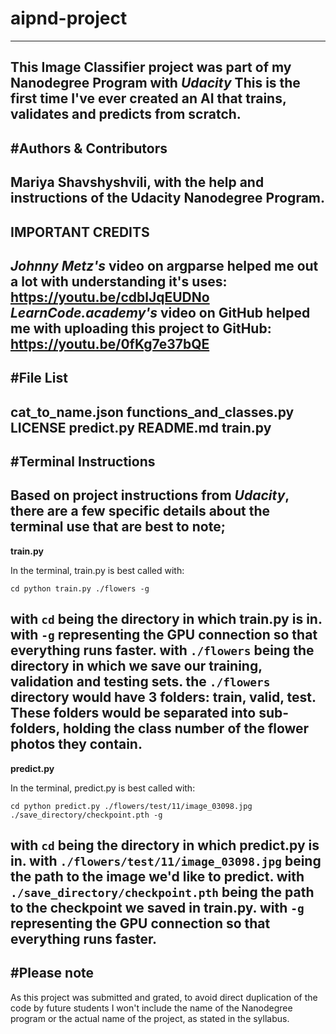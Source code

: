 # aipnd-project
---
This Image Classifier project was part of my Nanodegree Program with *Udacity*
This is the first time I've ever created an AI that trains, validates and predicts from scratch.
---
#Authors & Contributors
---
Mariya Shavshyshvili, with the help and instructions of the Udacity Nanodegree Program.
---
**IMPORTANT CREDITS**
---
*Johnny Metz's* video on argparse helped me out a lot with understanding it's uses:
https://youtu.be/cdblJqEUDNo
*LearnCode.academy's* video on GitHub helped me with uploading this project to GitHub:
https://youtu.be/0fKg7e37bQE
---
#File List
---
cat_to_name.json
functions_and_classes.py
LICENSE
predict.py
README.md
train.py
---
#Terminal Instructions
---
Based on project instructions from *Udacity*, there are a few specific details about the terminal use that are best to note;
---
**train.py**

In the terminal, train.py is best called with:
```
cd python train.py ./flowers -g
```
with ```cd``` being the directory in which train.py is in.
with ```-g``` representing the GPU connection so that everything runs faster.
with ```./flowers``` being the directory in which we save our training, validation and testing sets.
the ```./flowers``` directory would have 3 folders: train, valid, test.
These folders would be separated into sub-folders, holding the class number of the flower photos they contain.
---
**predict.py**

In the terminal, predict.py is best called with:
```
cd python predict.py ./flowers/test/11/image_03098.jpg ./save_directory/checkpoint.pth -g
```

with ```cd``` being the directory in which predict.py is in.
with ```./flowers/test/11/image_03098.jpg``` being the path to the image we'd like to predict.
with ```./save_directory/checkpoint.pth``` being the path to the checkpoint we saved in train.py.
with ```-g``` representing the GPU connection so that everything runs faster.
---
#Please note
---
As this project was submitted and grated, to avoid direct duplication of the code by future students I won't include the name of the Nanodegree program or the actual name of the project, as stated in the syllabus.

